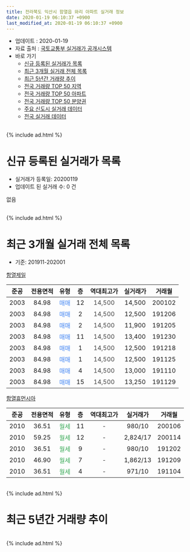 ```yaml
---
title: 전라북도 익산시 함열읍 와리 아파트 실거래 정보
date: 2020-01-19 06:10:37 +0900
last_modified_at: 2020-01-19 06:10:37 +0900
---
```


* 업데이트 : 2020-01-19
* 자료 출처 : [국토교통부 실거래가 공개시스템](http://rt.molit.go.kr)
* 바로 가기
    * [신규 등록된 실거래가 목록](#신규-등록된-실거래가-목록)
    * [최근 3개월 실거래 전체 목록](#최근-3개월-실거래-전체-목록)
    * [최근 5년간 거래량 추이](#최근-5년간-거래량-추이)
    * [전국 거래량 TOP 50 지역](https://apt-info.github.io/apt-trade-info/최근-3개월-전국에서-가장-거래가-많이-발생한-지역)
    * [전국 거래량 TOP 50 아파트](https://apt-info.github.io/apt-trade-info/최근-3개월-전국에서-가장-거래가-많이-발생한-아파트)
    * [전국 거래량 TOP 50 분양권](https://apt-info.github.io/apt-trade-info/최근-3개월-전국에서-가장-거래가-많이-발생한-분양권)
    * [주요 신도시 실거래 데이터](https://apt-info.github.io/apt-trade-info/주요-신도시)
    * [전국 실거래 데이터](https://apt-info.github.io/apt-trade-info/전국)
<br>
{% include ad.html %}
<br>

# 신규 등록된 실거래가 목록
* 실거래가 등록일: 20200119
* 업데이트 된 실거래 수: 0 건

없음

<br>
{% include ad.html %}
<br>

# 최근 3개월 실거래 전체 목록
* 기준: 201911-202001


[함열제일](https://search.naver.com/search.naver?query=%EC%A0%84%EB%9D%BC%EB%B6%81%EB%8F%84+%EC%9D%B5%EC%82%B0%EC%8B%9C+%ED%95%A8%EC%97%B4%EC%9D%8D+%EC%99%80%EB%A6%AC+%ED%95%A8%EC%97%B4%EC%A0%9C%EC%9D%BC)

|준공|전용면적|유형|층|역대최고가|실거래가|거래월|
|:---:|:---:|:---:|:---:|:---:|:---:|:---:|
|2003|84.98|<span style="color:#4285f3">매매</span>|12|<span style="color:#444444">14,500</span>|14,500|200102|
|2003|84.98|<span style="color:#4285f3">매매</span>|2|<span style="color:#444444">14,500</span>|12,500|191206|
|2003|84.98|<span style="color:#4285f3">매매</span>|2|<span style="color:#444444">14,500</span>|11,900|191205|
|2003|84.98|<span style="color:#4285f3">매매</span>|11|<span style="color:#444444">14,500</span>|13,400|191230|
|2003|84.98|<span style="color:#4285f3">매매</span>|1|<span style="color:#444444">14,500</span>|12,500|191218|
|2003|84.98|<span style="color:#4285f3">매매</span>|1|<span style="color:#444444">14,500</span>|12,500|191125|
|2003|84.98|<span style="color:#4285f3">매매</span>|4|<span style="color:#444444">14,500</span>|13,000|191110|
|2003|84.98|<span style="color:#4285f3">매매</span>|15|<span style="color:#444444">14,500</span>|13,250|191129|

[함열휴먼시아](https://search.naver.com/search.naver?query=%EC%A0%84%EB%9D%BC%EB%B6%81%EB%8F%84+%EC%9D%B5%EC%82%B0%EC%8B%9C+%ED%95%A8%EC%97%B4%EC%9D%8D+%EC%99%80%EB%A6%AC+%ED%95%A8%EC%97%B4%ED%9C%B4%EB%A8%BC%EC%8B%9C%EC%95%84)

|준공|전용면적|유형|층|역대최고가|실거래가|거래월|
|:---:|:---:|:---:|:---:|:---:|:---:|:---:|
|2010|36.51|<span style="color:#34a853">월세</span>|11|<span style="color:#444444">-</span>|980/10|200106|
|2010|59.25|<span style="color:#34a853">월세</span>|12|<span style="color:#444444">-</span>|2,824/17|200114|
|2010|36.51|<span style="color:#34a853">월세</span>|9|<span style="color:#444444">-</span>|980/10|191202|
|2010|46.90|<span style="color:#34a853">월세</span>|7|<span style="color:#444444">-</span>|1,862/13|191209|
|2010|36.51|<span style="color:#34a853">월세</span>|4|<span style="color:#444444">-</span>|971/10|191104|


<br>
{% include ad.html %}
<br>

# 최근 5년간 거래량 추이


<div style="width:100%;">
    <canvas id="deal_progress" height="200"></canvas>
</div>

<script>
new Chart(document.getElementById("deal_progress"), {
    type: 'line',
    data: {
        labels: ['201501','201502','201503','201504','201505','201506','201507','201508','201509','201510','201511','201512','201601','201602','201603','201604','201605','201606','201607','201608','201609','201610','201611','201612','201701','201702','201703','201704','201705','201706','201707','201708','201709','201710','201711','201712','201801','201802','201803','201804','201805','201806','201807','201808','201809','201810','201811','201812','201901','201902','201903','201904','201905','201906','201907','201908','201909','201910','201911','201912','202001'],
        datasets: [{
            label: '매매',
            pointRadius: 1,
            data: [0, 2, 2, 3, 5, 2, 2, 0, 2, 3, 3, 3, 0, 3, 2, 3, 7, 2, 4, 8, 9, 6, 7, 6, 5, 5, 2, 1, 6, 4, 3, 4, 1, 30, 6, 13, 4, 2, 4, 2, 2, 1, 0, 2, 2, 4, 3, 2, 2, 0, 4, 2, 2, 2, 1, 2, 3, 4, 3, 4, 1],
            borderColor: "rgba(255, 201, 14, 1)",
            backgroundColor: "rgba(255, 201, 14, 0.5)",
            fill: false,
            lineTension: 0
        },{
            label: '전월세',
            pointRadius: 1,
            data: [10, 0, 3, 1, 1, 0, 1, 1, 1, 1, 0, 2, 2, 0, 2, 2, 1, 2, 1, 0, 1, 0, 1, 0, 7, 4, 0, 0, 1, 0, 4, 0, 2, 0, 2, 1, 4, 0, 0, 1, 3, 0, 0, 1, 1, 2, 0, 0, 5, 0, 1, 0, 0, 1, 2, 1, 1, 1, 1, 2, 2],
            borderColor: "rgba(0, 141, 185, 1)",
            backgroundColor: "rgba(0, 141, 185, 0.5)",
            fill: false,
            lineTension: 0
        }
        ]
    },
    options: {
        responsive: true,
        title: {
            display: false
        },
        tooltips: {
            mode: 'index',
            intersect: false
        },
        hover: {
            mode: 'nearest',
            intersect: true
        },
        scales: {
            xAxes: [{
                display: true,
                scaleLabel: {
                    display: true,
                    labelString: '년/월'
                }
            }],
            yAxes: [{
                display: true,
                ticks: {
                    suggestedMin: 0,
                },
                scaleLabel: {
                    display: true,
                    labelString: '실거래 수'
                }
            }]
        }
    }
});

</script>


<br>
{% include ad.html %}
<br>

